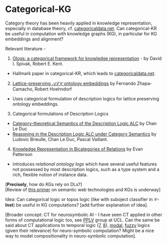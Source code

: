 # Categorical-KG

Category theory has been heavily applied in knowledge representation, especially in database theory, cf. [categoricaldata.net](https://www.categoricaldata.net). Can categorical-KR be useful in computation with knowledge graphs (KG), in particular for KG embeddings and alignment? 

Relevant literature - 
1. [Ologs: a categorical framework for knowledge representation](https://arxiv.org/abs/1102.1889) - by David I. Spivak, Robert E. Kent. 
  - Hallmark paper in categorical-KR, which leads to [categoricaldata.net](https://www.categoricaldata.net). 
2. [Lattice-preserving $\mathcal{ALC}$ ontology embeddings](https://arxiv.org/abs/2305.07163) by Fernando Zhapa-Camacho, Robert Hoehndorf 
  - Uses categorical formulation of description logics for lattice preserving ontology embeddings. 
3. Categorical formulations of Description Logics
  - [Category-theoretical Semantics of the Description Logic ALC](https://arxiv.org/abs/2110.08837) by Chan Le Duc
  - [Reasoning in the Description Logic ALC under Category Semantics](https://arxiv.org/abs/2205.04911) by Ludovic Brieulle, Chan Le Duc, Pascal Vaillant.
4. [Knowledge Representation in Bicategories of Relations](https://arxiv.org/abs/1706.00526) by Evan Patterson
  - introduces _relational ontology logs_ which have several useful features not possessed by most description logics, such as a type system and a rich, flexible notion of instance data. 

\[**Precisely**, how do KGs rely on DLs?\]
\
\[Review of [this primer](https://github.com/turing-knowledge-graphs/teaching/tree/main/city) on semantic web technologies and KGs is underway\]

Idea: Can categorical logic or topos logic (like with suboject classifier in $\mathcal{C}$-**Inst**) be useful in KG computations? \[add further explanation of idea\]. 

\[Broader concept: CT for neurosymbolic AI - I have seen CT applied in other forms of computational logic too, see [PPLV](http://pplv.cs.ucl.ac.uk/) group at UCL. Can the same be said about CT applications to temporal logic ([7](https://arxiv.org/abs/1710.10258), [8](https://dl.acm.org/doi/10.1016/j.entcs.2012.08.015)), [modal](https://www.uni-bamberg.de/fileadmin/uni/fakultaeten/wiai_professuren/grundlagen_informatik/papersMM/conmodlog.pdf), [fuzzy](https://ijfs.usb.ac.ir/article_6077_9fa789612cdfd958226861183fbceac4.pdf) logics (given their relevance) for neuro-symbolic computation? Might be a nice way to model compositionality in neuro-symbolic computation\]. 















